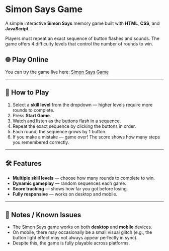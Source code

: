 # Simon Says Game

A simple interactive **Simon Says** memory game built with **HTML**, **CSS**, and **JavaScript**.

Players must repeat an exact sequence of button flashes and sounds. The game offers 4 difficulty levels that control the number of rounds to win.

## 🌐 Play Online

You can try the game live here: [Simon Says Game](https://jeffxwu.github.io/capstone-project-simon-says/)

---

## 🎯 How to Play

1. Select a **skill level** from the dropdown — higher levels require more rounds to complete.
2. Press **Start Game**.
3. Watch and listen as the buttons flash in a sequence.
4. Repeat the exact sequence by clicking the buttons in order.
5. Each round, the sequence grows by 1 button.
6. If you make a mistake — game over! The score shows how many steps you remembered correctly.

---

## 🛠 Features

- **Multiple skill levels** — choose how many rounds to complete to win.
- **Dynamic gameplay** — random sequences each game.
- **Score tracking** — shows how far you got before losing.
- **Fully responsive** — works on desktop and mobile.

---

## 📝 Notes / Known Issues

- The Simon Says game works on both **desktop** and **mobile** devices.  
- On mobile, there may occasionally be a small visual glitch (e.g., the button light effect may not always appear perfectly in sync).  
- Despite this, the game is fully playable across platforms.